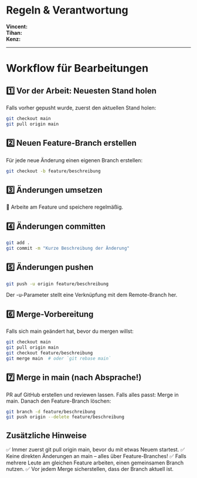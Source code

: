 # Regeln & Verantwortung  
**Vincent:**  
**Tihan:**  
**Kenz:**  

---  

# Workflow für Bearbeitungen  

## 1️⃣ Vor der Arbeit: Neuesten Stand holen  
Falls vorher gepusht wurde, zuerst den aktuellen Stand holen:  

```bash
git checkout main
git pull origin main
```
## 2️⃣ Neuen Feature-Branch erstellen
Für jede neue Änderung einen eigenen Branch erstellen:
```bash
git checkout -b feature/beschreibung
```

## 3️⃣ Änderungen umsetzen
🔹 Arbeite am Feature und speichere regelmäßig.

## 4️⃣ Änderungen committen
```bash
git add .
git commit -m "Kurze Beschreibung der Änderung"
```

## 5️⃣ Änderungen pushen
```bash
git push -u origin feature/beschreibung
```
 Der -u-Parameter stellt eine Verknüpfung mit dem Remote-Branch her.
 
## 6️⃣ Merge-Vorbereitung
Falls sich main geändert hat, bevor du mergen willst:
```bash
git checkout main
git pull origin main
git checkout feature/beschreibung
git merge main  # oder `git rebase main`
```
## 7️⃣ Merge in main (nach Absprache!)
PR auf GitHub erstellen und reviewen lassen.
Falls alles passt: Merge in main.
Danach den Feature-Branch löschen:
```bash
git branch -d feature/beschreibung
git push origin --delete feature/beschreibung
```

## Zusätzliche Hinweise
✅ Immer zuerst git pull origin main, bevor du mit etwas Neuem startest.
✅ Keine direkten Änderungen an main – alles über Feature-Branches!
✅ Falls mehrere Leute am gleichen Feature arbeiten, einen gemeinsamen Branch nutzen.
✅ Vor jedem Merge sicherstellen, dass der Branch aktuell ist.
